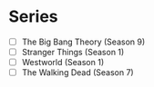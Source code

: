 # Series

- [ ] The Big Bang Theory (Season 9)
- [ ] Stranger Things (Season 1)
- [ ] Westworld (Season 1)
- [ ] The Walking Dead (Season 7)